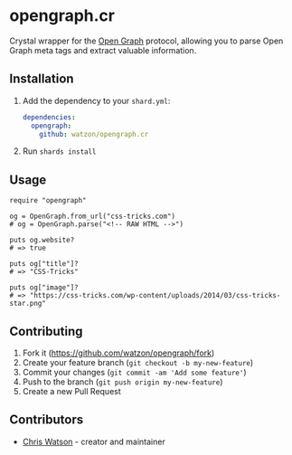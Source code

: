 # opengraph.cr

Crystal wrapper for the [Open Graph](http://ogp.me) protocol, allowing you to parse Open Graph meta tags and extract valuable information.

## Installation

1. Add the dependency to your `shard.yml`:

   ```yaml
   dependencies:
     opengraph:
       github: watzon/opengraph.cr
   ```

2. Run `shards install`

## Usage

```crystal
require "opengraph"

og = OpenGraph.from_url("css-tricks.com")
# og = OpenGraph.parse("<!-- RAW HTML -->")

puts og.website?
# => true

puts og["title"]?
# => "CSS-Tricks"

puts og["image"]?
# => "https://css-tricks.com/wp-content/uploads/2014/03/css-tricks-star.png"
```

## Contributing

1. Fork it (<https://github.com/watzon/opengraph/fork>)
2. Create your feature branch (`git checkout -b my-new-feature`)
3. Commit your changes (`git commit -am 'Add some feature'`)
4. Push to the branch (`git push origin my-new-feature`)
5. Create a new Pull Request

## Contributors

- [Chris Watson](https://github.com/watzon) - creator and maintainer
